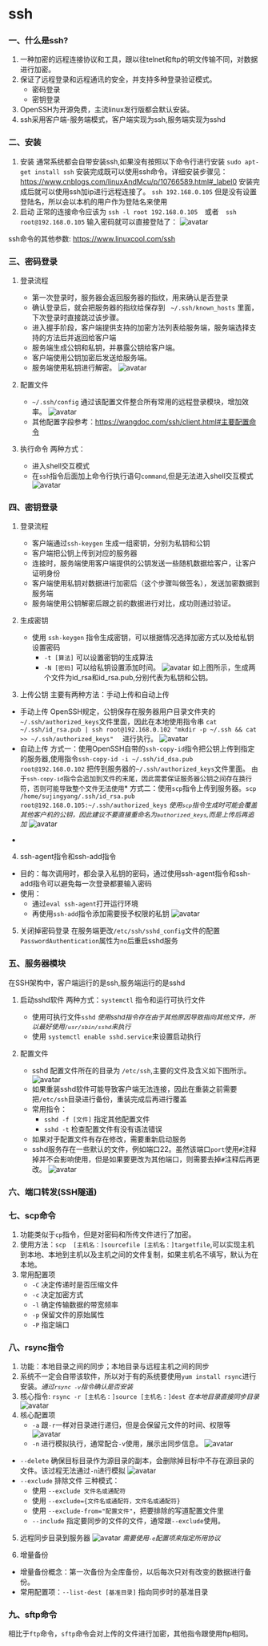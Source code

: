 # ssh

### 一、什么是ssh?
1. 一种加密的远程连接协议和工具，跟以往telnet和ftp的明文传输不同，对数据进行加密。
2.  保证了远程登录和远程通讯的安全，并支持多种登录验证模式。
     - 密码登录
     - 密钥登录
3. OpenSSH为开源免费，主流linux发行版都会默认安装。
4. ssh采用客户端-服务端模式，客户端实现为ssh,服务端实现为sshd

### 二、安装
1. 安装
通常系统都会自带安装ssh,如果没有按照以下命令行进行安装
` sudo apt-get install ssh `
安装完成既可以使用ssh命令。详细安装步骤见：https://www.cnblogs.com/linuxAndMcu/p/10766589.html#_label0
安装完成后就可以使用ssh加ip进行远程连接了。
`ssh 192.168.0.105`
但是没有设置登陆名，所以会以本机的用户作为登陆名来使用
2. 启动
正常的连接命令应该为
`ssh -l root 192.168.0.105`　或者　`ssh root@192.168.0.105`
输入密码就可以直接登陆了：
![avatar](/Linux/使用ssh和ftp功能/image/2021-06-23_04-24.png)

ssh命令的其他参数: https://www.linuxcool.com/ssh

### 三、密码登录
1. 登录流程
    -  第一次登录时，服务器会返回服务器的指纹，用来确认是否登录
    -  确认登录后，就会把服务器的指纹给保存到 ` ~/.ssh/known_hosts` 里面，下次登录时直接跳过该步骤。
    -  进入握手阶段，客户端提供支持的加密方法列表给服务端，服务端选择支持的方法后并返回给客户端
    -  服务端生成公钥和私钥，并暴露公钥给客户端。
    -  客户端使用公钥加密后发送给服务端。
    -  服务端使用私钥进行解密。
  ![avatar](/Linux/使用ssh和ftp功能/image/截图_2021-08-13_09-43-51.png)

2. 配置文件
   -  `~/.ssh/config` 通过该配置文件整合所有常用的远程登录模块，增加效率。
    ![avatar](/Linux/使用ssh和ftp功能/image/配置.png)
   - 其他配置字段参考：https://wangdoc.com/ssh/client.html#主要配置命令

3. 执行命令
两种方式：
    - 进入shell交互模式
    - 在`ssh`指令后面加上命令行执行语句`command`,但是无法进入shell交互模式
    ![avatar](/Linux/使用ssh和ftp功能/image/执行.png)

### 四、密钥登录
1. 登录流程
   -  客户端通过`ssh-keygen` 生成一组密钥，分别为私钥和公钥
   -  客户端把公钥上传到对应的服务器
   -  连接时，服务端使用客户端提供的公钥发送一些随机数据给客户，让客户证明身份
   -  客户端使用私钥对数据进行加密后（这个步骤叫做签名），发送加密数据到服务端
   -  服务端使用公钥解密后跟之前的数据进行对比，成功则通过验证。
  
2. 生成密钥
   -  使用 `ssh-keygen` 指令生成密钥，可以根据情况选择加密方式以及给私钥设置密码
      -  `-t [算法]`  可以设置密钥的生成算法
      -  `-N [密码]`  可以给私钥设置添加时间。
    ![avatar](/Linux/使用ssh和ftp功能/image/私钥.png)
    如上图所示，生成两个文件为id_rsa和id_rsa.pub,分别代表为私钥和公钥。
3. 上传公钥
  主要有两种方法：手动上传和自动上传
  - 手动上传
     OpenSSH规定，公钥保存在服务器用户目录文件夹的`~/.ssh/authorized_keys`文件里面，因此在本地使用指令串 `cat ~/.ssh/id_rsa.pub | ssh root@192.168.0.102 "mkdir -p ~/.ssh && cat >> ~/.ssh/authorized_keys"  ` 进行执行。
![avatar](/Linux/使用ssh和ftp功能/image/服务器公钥.png) 
  - 自动上传
   方式一：使用OpenSSH自带的`ssh-copy-id`指令把公钥上传到指定的服务器,使用指令`ssh-copy-id -i ~/.ssh/id_dsa.pub root@192.168.0.102` 把传到服务器的`~/.ssh/authorized_keys`文件里面。
   <font size=2>由于`ssh-copy-id`指令会追加到文件的末尾，因此需要保证服务器公钥之间存在换行符，否则可能导致整个文件无法使用</font>*
   方式二：使用`scp`指令上传到服务器。`scp /home/sujingyang/.ssh/id_rsa.pub root@192.168.0.105:~/.ssh/authorized_keys` 
   *<font size=2>使用`scp`指令生成时可能会覆盖其他客户机的公钥，因此建议不要直接重命名为`authorized_keys`,而是上传后再追加</font>*
   ![avatar](/Linux/使用ssh和ftp功能/image/使用scp指令上传公钥.png) 
*

4. ssh-agent指令和ssh-add指令
- 目的：每次调用时，都会录入私钥的密码，通过使用ssh-agent指令和ssh-add指令可以避免每一次登录都要输入密码
- 使用：
  -  通过`eval ssh-agent`打开运行环境
  -  再使用`ssh-add`指令添加需要授予权限的私钥
![avatar](/Linux/使用ssh和ftp功能/image/ssh-add.png) 

5. 关闭掉密码登录
在服务端更改`/etc/ssh/sshd_config`文件的配置`PasswordAuthentication`属性为`no`后重启sshd服务

### 五、服务器模块
在SSH架构中，客户端运行的是ssh,服务端运行的是sshd
1. 启动sshd软件
   两种方式：`systemctl` 指令和运行可执行文件
   -  使用可执行文件`sshd` *<font size=2>使用sshd指令存在由于其他原因导致指向其他文件，所以最好使用`/usr/sbin/sshd`来执行</font>*
   -  使用 `systemctl enable sshd.service`来设置启动执行
  
2. 配置文件
   -  sshd 配置文件所在的目录为 `/etc/ssh`,主要的文件及含义如下图所示。
  ![avatar](/Linux/使用ssh和ftp功能/image/sshd主文件.png) 
   - 如果重装sshd软件可能导致客户端无法连接，因此在重装之前需要把`/etc/ssh`目录进行备份，重装完成后再进行覆盖
   -  常用指令：
      -  `sshd -f [文件]`  指定其他配置文件
      -  `sshd -t` 检查配置文件有没有语法错误
   - 如果对于配置文件有存在修改，需要重新启动服务
   -  sshd服务存在一些默认的文件，例如端口22。虽然该端口`port`使用`#`注释掉并不会影响使用，但是如果要更改为其他端口，则需要去掉`#`注释后再更改。 
![avatar](/Linux/使用ssh和ftp功能/image/port.png) 

### 六、端口转发(SSH隧道)



### 七、scp命令
1. 功能类似于`cp`指令，但是对密码和所传文件进行了加密。
2. 使用方法：`scp  [主机名：]sourcefile [主机名：]targetfile`,可以实现主机到本地、本地到主机以及主机之间的文件复制，如果主机名不填写，默认为在本地。
3. 常用配置项
   - `-C`  决定传递时是否压缩文件
   -  `-c`  决定加密方式
   -  `-l`   确定传输数据的带宽频率
   -  `-p`   保留文件的原始属性
   -  `-P`   指定端口

### 八、rsync指令
1. 功能：本地目录之间的同步；本地目录与远程主机之间的同步
2. 系统不一定会自带该软件，所以对于有的系统要使用`yum install rsync`进行安装。*<font size=2>通过`rsync -v`指令确认是否安装</font>*
3. 核心指令: `rsync -r [主机名：]source [主机名：]dest`
*<font size=2>在本地目录直接同步目录</font>*
![avatar](/Linux/使用ssh和ftp功能/image/rsync_本地.png) 
4. 核心配置项
   -  `-a`  跟`-r`一样对目录进行递归，但是会保留元文件的时间、权限等
  ![avatar](/Linux/使用ssh和ftp功能/image/rsync_同步信息.png) 
   -  `-n` 进行模拟执行，通常配合`-v`使用，展示出同步信息。
  ![avatar](/Linux/使用ssh和ftp功能/image/rsync_模拟.png)
  - `--delete` 确保目标目录作为源目录的副本，会删除掉目标中不存在源目录的文件。该过程无法通过`-n`进行模拟
![avatar](/Linux/使用ssh和ftp功能/image/rsync_delete.png)
  - `--exclude`   排除文件
    三种模式：
      -  使用 `--exclude 文件名或通配符`
      -  使用 `--exclude={文件名或通配符，文件名或通配符}`
      -  使用 `--exclude-from="配置文件"`，把要排除的写道配置文件里
      - `--include`   指定要同步的文件的文件，通常跟`--exclude`使用。
5.  远程同步目录到服务器
![avatar](/Linux/使用ssh和ftp功能/image/rsync_远程.png) 
*<font size=2>需要使用`-e`配置项来指定所用协议</font>*

6. 增量备份
-  增量备份概念：第一次备份为全库备份，以后每次只对有改变的数据进行备份。
-  常用配置项：`--list-dest [基准目录]`  指向同步时的基准目录



### 九、sftp命令
相比于`ftp`命令，`sftp`命令会对上传的文件进行加密，其他指令跟使用ftp相同。
